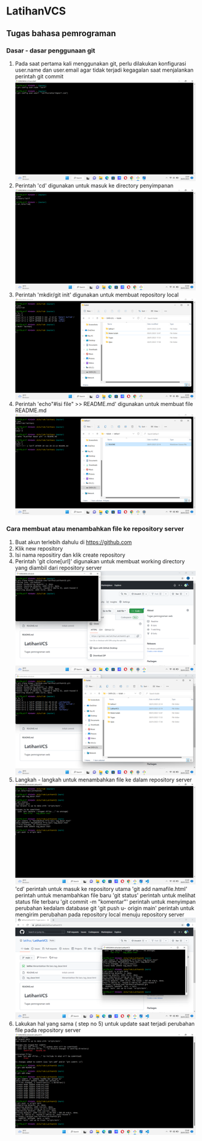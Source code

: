 # LatihanVCS
## Tugas bahasa pemrograman

### Dasar - dasar penggunaan git

1. Pada saat pertama kali menggunakan git, perlu dilakukan konfigurasi user.name dan user.email agar tidak terjadi kegagalan saat menjalankan perintah git commit
![konfigurasi](step/ss1.png)
2. Perintah 'cd' digunakan untuk masuk ke directory penyimpanan
![cd](step/ss2.png)
3. Perintah 'mkdir/git init' digunakan untuk membuat repository local
![mkdir](step/ss3.png)
4. Perintah 'echo"#isi file" >> README.md' digunakan untuk membuat file README.md
![echo](step/ss4.png)

### Cara membuat atau menambahkan file ke repository server

1. Buat akun terlebih dahulu di https://github.com
2. Klik new repository
3. Isi nama repositiry dan klik create repository
4. Perintah 'git clone[url]' digunakan untuk membuat working directory yang diambil dari repository server
![clone](step/ss5.png) ![output](step/ss6.png)
5. Langkah - langkah untuk menambahkan file ke dalam repository server ![repository_server](step/ss7.png)
'cd' perintah untuk masuk ke repository utama
'git add namafile.html' perintah untuk menambahkan file baru
'git status' perintah untuk melihat status file terbaru
'git commit -m "komentar"' perintah untuk menyimpan perubahan kedalam database git
'git push u- origin main' perintah untuk mengirim perubahan pada repository local menuju repository server ![output](step/ss8.png)
6. Lakukan hal yang sama ( step no 5) untuk update saat terjadi perubahan file pada repository server ![tampilan](step/ss9.png)